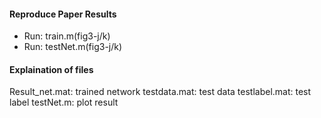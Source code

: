 #### Reproduce Paper Results
- Run: train.m(fig3-j/k)
- Run: testNet.m(fig3-j/k)

#### Explaination of files
Result_net.mat: trained network
testdata.mat: test data
testlabel.mat: test label
testNet.m: plot result